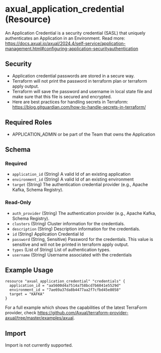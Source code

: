 # axual_application_credential (Resource)

An Application Credential is a security credential (SASL) that uniquely authenticates an Application in an Environment. Read more: https://docs.axual.io/axual/2024.4/self-service/application-management.html#configuring-application-securityauthentication

## Security
- Application credential passwords are stored in a secure way.
- Terraform will not print the password in terraform plan or terraform apply output.
- Terraform will save the password and username in local state file and make sure that this file is secured and encrypted.
- Here are best practices for handling secrets in Terraform: https://blog.gitguardian.com/how-to-handle-secrets-in-terraform/

## Required Roles
- APPLICATION_ADMIN or be part of the Team that owns the Application

<!-- schema generated by tfplugindocs -->
## Schema

### Required

- `application_id` (String) A valid Id of an existing application
- `environment_id` (String) A valid Id of an existing environment
- `target` (String) The authentication credential provider (e.g., Apache Kafka, Schema Registry).

### Read-Only

- `auth_provider` (String) The authentication provider (e.g., Apache Kafka, Schema Registry).
- `clusters` (String) Cluster information for the credentials.
- `description` (String) Description information for the credentials.
- `id` (String) Application Credential Id
- `password` (String, Sensitive) Password for the credentials. This value is sensitive and will not be printed in terraform apply output.
- `types` (List of String) List of authentication types.
- `username` (String) Username associated with the credentials

## Example Usage

```hcl
resource "axual_application_credential" "credentials" {
  application_id = "aa5600d4a7514a758bcd7b6041e5529d"
  environment_id = "7ae69a37da8b4477aa2f7cfbd45e8058"
  target = "KAFKA"
}
```

For a full example which shows the capabilities of the latest TerraForm provider, check https://github.com/Axual/terraform-provider-axual/tree/master/examples/axual.

## Import

Import is not currently supported.